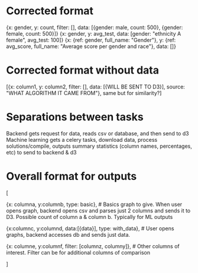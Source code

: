 # Corrected format

{x: gender, y: count, filter: [], data: [{gender: male, count: 500}, {gender: female, count: 500}]} {x: gender, y: avg_test, data: [gender: "ethnicity A female", avg_test: 100]} {x: {ref: gender, full_name: "Gender"}, y: {ref: avg_score, full_name: "Average score per gender and race"}, data: []}

# Corrected format without data

[{x: column1, y: column2, filter: [], data: [{WILL BE SENT TO D3}], source: "WHAT ALGORITHM IT CAME FROM"}, same but for similarity?]

# Separations between tasks

Backend gets request for data, reads csv or database, and then send to d3
Machine learning gets a celery tasks, download data, process solutions/compile, outputs summary statistics (column names, percentages, etc) to send to backend & d3

# Overall format for outputs

[

{x: columna, y:columnb, type: basic}, # Basics graph to give. When user opens graph, backend opens csv and parses just 2 columns and sends it to D3. Possible count of column a & column b. Typically for ML outputs

{x:columnc, y:columnd, data:[{data}], type: with_data}, # User opens graphs, backend accesses db and sends just data. 

{x: columne, y:columnf, filter: [columnz, columny]}, # Other columns of interest. Filter can be for additional columns of comparison

]